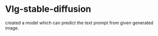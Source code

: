 # Vlg-stable-diffusion
 created a model which can predict the text prompt from given generated image.

